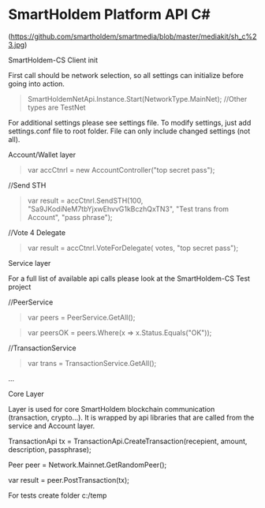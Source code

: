 # SmartHoldem Platform API C#
(https://github.com/smartholdem/smartmedia/blob/master/mediakit/sh_c%23.jpg)

SmartHoldem-CS Client init

First call should be network selection, so all settings can initialize before going into action.

> SmartHoldemNetApi.Instance.Start(NetworkType.MainNet); //Other types are TestNet

For additional settings please see settings file. To modify settings, just add settings.conf file to root folder. File can only include changed settings (not all).

Account/Wallet layer

> var accCtnrl = new AccountController("top secret pass");

//Send STH

> var result = accCtnrl.SendSTH(100, "Sa9JKodiNeM7tbYjxwEhvvG1kBczhQxTN3", "Test trans from Account", "pass phrase");

//Vote 4 Delegate                
> var result = accCtnrl.VoteForDelegate( votes, "top secret pass");

Service layer

For a full list of available api calls please look at the SmartHoldem-CS Test project

//PeerService

> var peers = PeerService.GetAll();

> var peersOK = peers.Where(x => x.Status.Equals("OK"));

//TransactionService

> var trans = TransactionService.GetAll();

...

Core Layer

Layer is used for core SmartHoldem blockchain communication (transaction, crypto...). It is wrapped by api libraries that are called from the service and Account layer.

TransactionApi tx = TransactionApi.CreateTransaction(recepient, amount, description, passphrase);

Peer peer = Network.Mainnet.GetRandomPeer();

var result = peer.PostTransaction(tx);    

For tests create folder c:/temp
